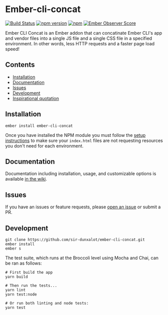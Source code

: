 # Ember-cli-concat

[![Build Status](https://travis-ci.org/sir-dunxalot/ember-cli-concat.svg?branch=develop)](https://travis-ci.org/sir-dunxalot/ember-cli-concat)
[![npm version](https://badge.fury.io/js/ember-cli-concat.svg)](http://badge.fury.io/js/ember-cli-concat)
[![npm](https://img.shields.io/npm/dm/ember-cli-concat.svg)]()
[![Ember Observer Score](https://emberobserver.com/badges/ember-cli-concat.svg)](https://emberobserver.com/addons/ember-cli-concat)

Ember CLI Concat is an Ember addon that can concatinate Ember CLI's app and vendor files into a single JS file and a single CSS file in a specified environment. In other words, less HTTP requests and a faster page load speed!

## Contents

- [Installation](#installation)
- [Documentation](#documentation)
- [Issues](#issues)
- [Development](#development)
- [Inspirational quotation](#inspirational-quotation)

## Installation

```
ember install ember-cli-concat
```

Once you have installed the NPM module you must follow the [setup instructions](https://github.com/sir-dunxalot/ember-cli-concat/wiki/Installation) to make sure your `index.html` files are not requesting resources you don't need for each environment.

## Documentation

Documentation including installation, usage, and customizable options is available [in the wiki](https://github.com/sir-dunxalot/ember-cli-concat/wiki).

## Issues

If you have an issues or feature requests, please [open an issue](https://github.com/sir-dunxalot/ember-flash-messages/issues/new) or submit a PR.

## Development

```shell
git clone https://github.com/sir-dunxalot/ember-cli-concat.git
ember install
ember s
```

The test suite, which runs at the Broccoli level using Mocha and Chai, can be ran as follows:

```shell
# First build the app
yarn build

# Then run the tests...
yarn lint
yarn test:node

# Or run both linting and node tests:
yarn test
```

